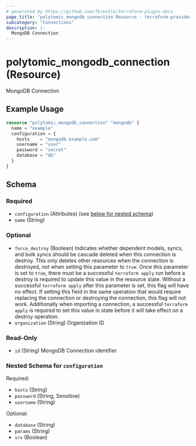 ```yaml
---
# generated by https://github.com/fbreckle/terraform-plugin-docs
page_title: "polytomic_mongodb_connection Resource - terraform-provider-polytomic"
subcategory: "Connections"
description: |-
  MongoDB Connection
---
```


# polytomic_mongodb_connection (Resource)

MongoDB Connection

## Example Usage

```terraform
resource "polytomic_mongodb_connection" "mongodb" {
  name = "example"
  configuration = {
    hosts    = "mongodb.example.com"
    username = "user"
    password = "secret"
    database = "db"
  }
}
```

<!-- schema generated by tfplugindocs -->
## Schema

### Required

- `configuration` (Attributes) (see [below for nested schema](#nestedatt--configuration))
- `name` (String)

### Optional

- `force_destroy` (Boolean) Indicates whether dependent models, syncs, and bulk syncs should be cascade deleted when this connection is destroy. This only deletes other resources when the connection is destroyed, not when setting this parameter to `true`. Once this parameter is set to `true`, there must be a successful `terraform apply` run before a destroy is required to update this value in the resource state. Without a successful `terraform apply` after this parameter is set, this flag will have no effect. If setting this field in the same operation that would require replacing the connection or destroying the connection, this flag will not work. Additionally when importing a connection, a successful `terraform apply` is required to set this value in state before it will take effect on a destroy operation.
- `organization` (String) Organization ID

### Read-Only

- `id` (String) MongoDB Connection identifier

<a id="nestedatt--configuration"></a>
### Nested Schema for `configuration`

Required:

- `hosts` (String)
- `password` (String, Sensitive)
- `username` (String)

Optional:

- `database` (String)
- `params` (String)
- `srv` (Boolean)


